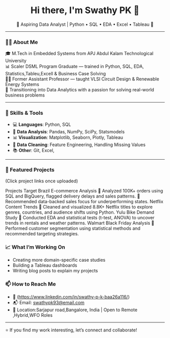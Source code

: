 <h1 align="center">Hi there, I'm Swathy PK 👋</h1>

<p align="center">
  🌟 Aspiring Data Analyst | Python • SQL • EDA • Excel • Tableau 🌟  
</p>

---

### 👩‍💻 About Me

🎓 M.Tech in Embedded Systems from APJ Abdul Kalam Technological University  
📊 Scaler DSML Program Graduate — trained in Python, SQL, EDA, Statistics,Tableu,Excell  & Business Case Solving  
🧑‍🏫 Former Assistant Professor — taught VLSI Circuit Design & Renewable Energy Systems  
🎯 Transitioning into Data Analytics with a passion for solving real-world business problems  

---

### 🚀 Skills & Tools

- 💻 **Languages**: Python, SQL  
- 🧪 **Data Analysis**: Pandas, NumPy, SciPy, Statsmodels  
- 📊 **Visualization**: Matplotlib, Seaborn, Plotly, Tableau  
- 🧼 **Data Cleaning**: Feature Engineering, Handling Missing Values  
- 📚 **Other**: Git, Excel,

---

### 📌 Featured Projects

(Click project links once uploaded)

Projects
Target Brazil E-commerce Analysis
 Analyzed 100K+ orders using SQL and BigQuery, flagged delivery delays and sales patterns.
 Recommended data-backed sales focus for underperforming states.
Netflix Content Trends
 Cleaned and visualized 8.8K+ Netflix titles to explore genres, countries, and audience shifts using Python.
Yulu Bike Demand Study
 Conducted EDA and statistical tests (t-test, ANOVA) to uncover trends in rentals and weather patterns.
Walmart Black Friday Analysis
 Performed customer segmentation using statistical methods and recommended targeting strategies.


### 📈 What I’m Working On

- Creating more domain-specific case studies  
- Building a Tableau dashboards   
- Writing blog posts to explain my projects



### 📫 How to Reach Me

- 🔗 (https://www.linkedin.com/in/swathy-p-k-baa26a116/)
- 📬 Email: swathypk93@email.com  
- 📍 Location:Sarjapur road,Bangalore, India | Open to Remote ,Hybrid,WFO  Roles
  

---

⭐️ If you find my work interesting, let’s connect and collaborate!

